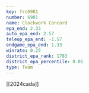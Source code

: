 ```yaml
---
key: frc6981
number: 6981
name: Clockwork Concord
epa_end: 2.33
auto_epa_end: 2.57
teleop_epa_end: -1.57
endgame_epa_end: 1.33
winrate: 0.25
district_epa_rank: 1783
district_epa_percentile: 0.01
type: Team
---
```

[[2024cada]]
